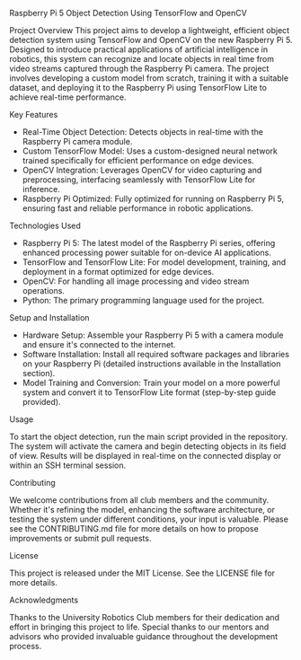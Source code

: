 Raspberry Pi 5 Object Detection Using TensorFlow and OpenCV

Project Overview
This project aims to develop a lightweight, efficient object detection system using TensorFlow and OpenCV on the new Raspberry Pi 5. Designed to introduce practical applications of artificial intelligence in robotics, this system can recognize and locate objects in real time from video streams captured through the Raspberry Pi camera. The project involves developing a custom model from scratch, training it with a suitable dataset, and deploying it to the Raspberry Pi using TensorFlow Lite to achieve real-time performance.


Key Features
- Real-Time Object Detection: Detects objects in real-time with the Raspberry Pi camera module.
- Custom TensorFlow Model: Uses a custom-designed neural network trained specifically for efficient performance on edge devices.
- OpenCV Integration: Leverages OpenCV for video capturing and preprocessing, interfacing seamlessly with TensorFlow Lite for inference.
- Raspberry Pi Optimized: Fully optimized for running on Raspberry Pi 5, ensuring fast and reliable performance in robotic applications.

  
Technologies Used
- Raspberry Pi 5: The latest model of the Raspberry Pi series, offering enhanced processing power suitable for on-device AI applications.
- TensorFlow and TensorFlow Lite: For model development, training, and deployment in a format optimized for edge devices.
- OpenCV: For handling all image processing and video stream operations.
- Python: The primary programming language used for the project.

  
Setup and Installation
- Hardware Setup: Assemble your Raspberry Pi 5 with a camera module and ensure it's connected to the internet.
- Software Installation: Install all required software packages and libraries on your Raspberry Pi (detailed instructions available in the Installation section).
- Model Training and Conversion: Train your model on a more powerful system and convert it to TensorFlow Lite format (step-by-step guide provided).

  
Usage

To start the object detection, run the main script provided in the repository. The system will activate the camera and begin detecting objects in its field of view. Results will be displayed in real-time on the connected display or within an SSH terminal session.

Contributing

We welcome contributions from all club members and the community. Whether it's refining the model, enhancing the software architecture, or testing the system under different conditions, your input is valuable. Please see the CONTRIBUTING.md file for more details on how to propose improvements or submit pull requests.

License

This project is released under the MIT License. See the LICENSE file for more details.

Acknowledgments

Thanks to the University Robotics Club members for their dedication and effort in bringing this project to life. Special thanks to our mentors and advisors who provided invaluable guidance throughout the development process.
